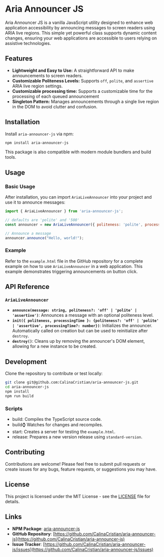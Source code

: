 # Aria Announcer JS

Aria Announcer JS is a vanilla JavaScript utility designed to enhance web application accessibility by announcing messages to screen readers using ARIA live regions. This simple yet powerful class supports dynamic content changes, ensuring your web applications are accessible to users relying on assistive technologies.

## Features

- **Lightweight and Easy to Use:** A straightforward API to make announcements to screen readers.
- **Customizable Politeness Levels:** Supports `off`, `polite`, and `assertive` ARIA live region settings.
- **Customizable processing time:** Supports a customizable time for the processing of each queued announcement
- **Singleton Pattern:** Manages announcements through a single live region in the DOM to avoid clutter and confusion.

## Installation

Install `aria-announcer-js` via npm:

```bash
npm install aria-announcer-js
```

This package is also compatible with modern module bundlers and build tools.

## Usage

### Basic Usage

After installation, you can import `AriaLiveAnnouncer` into your project and use it to announce messages:

```javascript
import { AriaLiveAnnouncer } from 'aria-announcer-js';

// defaults are 'polite' and '500' 
const announcer = new AriaLiveAnnouncer({ politeness: 'polite', processingTime: 500 });

// Announce a message
announcer.announce("Hello, world!");
```

### Example

Refer to the `example.html` file in the GitHub repository for a complete example on how to use `AriaLiveAnnouncer` in a web application. This example demonstrates triggering announcements on button click.

## API Reference

### `AriaLiveAnnouncer`

- **`announce(message: string, politeness?: 'off' | 'polite' | 'assertive')`**: Announces a message with an optional politeness level.
- **`init({ politeness, processingTime }: {politeness?: 'off' | 'polite' | 'assertive', processingTime?: number})`**: Initializes the announcer. Automatically called on creation but can be used to reinitialize after `destroy`.
- **`destroy()`**: Cleans up by removing the announcer's DOM element, allowing for a new instance to be created.

## Development

Clone the repository to contribute or test locally:

```bash
git clone git@github.com:CalinaCristian/aria-announcer-js.git
cd aria-announcer-js
npm install
npm run build
```

### Scripts

- build: Compiles the TypeScript source code.
- build:watch: Watches for changes and recompiles.
- start: Creates a server for testing the `example.html`.
- release: Prepares a new version release using `standard-version`.

## Contributing

Contributions are welcome! Please feel free to submit pull requests or create issues for any bugs, feature requests, or suggestions you may have.

## License

This project is licensed under the MIT License - see the [LICENSE](https://github.com/CalinaCristian/aria-announcer-js/blob/main/LICENSE) file for details.

## Links

- **NPM Package**: [aria-announcer-js](https://www.npmjs.com/package/aria-announcer-js)
- **GitHub Repository**: [https://github.com/CalinaCristian/aria-announcer-js](https://github.com/CalinaCristian/aria-announcer-js)
- **Issue Tracker**: [https://github.com/CalinaCristian/aria-announcer-js/issues](https://github.com/CalinaCristian/aria-announcer-js/issues)
